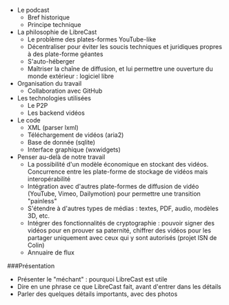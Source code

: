 * Le podcast
    * Bref historique
    * Principe technique
* La philosophie de LibreCast
    * Le problème des plates-formes YouTube-like
    * Décentraliser pour éviter les soucis techniques et juridiques propres à des plate-forme géantes
    * S'auto-héberger
    * Maîtriser la chaîne de diffusion, et lui permettre une ouverture du monde extérieur : logiciel libre
* Organisation du travail
    * Collaboration avec GitHub
* Les technologies utilisées
  * Le P2P
  * Les backend vidéos
* Le code
    * XML (parser lxml)
    * Téléchargement de vidéos (aria2)
    * Base de donnée (sqlite)
    * Interface graphique (wxwidgets)
* Penser au-delà de notre travail
    * La possibilité d'un modèle économique en stockant des vidéos. Concurrence entre les plate-forme de stockage de vidéos mais interopérabilité
    * Intégration avec d'autres plate-formes de diffusion de vidéo (YouTube, Vimeo, Dailymotion) pour permettre une transition "painless"
    * S'étendre à d'autres types de médias : textes, PDF, audio, modèles 3D, etc.
    * Intégrer des fonctionnalités de cryptographie : pouvoir signer des vidéos pour en prouver sa paternité, chiffrer des vidéos pour les partager uniquement avec ceux qui y sont autorisés (projet ISN de Colin)
    * Annuaire de flux

###Présentation
* Présenter le "méchant" : pourquoi LibreCast est utile
* Dire en une phrase ce que LibreCast fait, avant d'entrer dans les détails
* Parler des quelques détails importants, avec des photos
